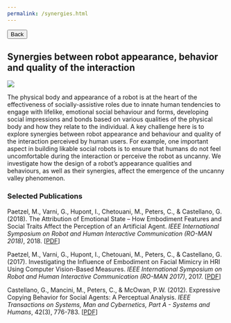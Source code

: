 ```yaml
---
permalink: /synergies.html
---
```

<link rel="stylesheet" type="text/css" href="../../assets/css/button.css">

<button class="button black" onclick="window.location.href='../research/'" type="button">
	Back</button>

## Synergies between robot appearance, behavior and quality of the interaction

![](../images/research-synergies.jpg)

 The physical body and appearance of a robot is at the heart of the effectiveness of socially-assistive roles due to innate human tendencies to engage with lifelike, emotional social behaviour and forms, developing social impressions and bonds based on various qualities of the physical body and how they relate to the individual. A key challenge here is to explore synergies between robot appearance and behaviour and quality of the interaction perceived by human users. For example, one important aspect in building likable social robots is to ensure that humans do not feel uncomfortable during the interaction or perceive the robot as uncanny. We investigate how the design of a robot’s appearance qualities and behaviours, as well as their synergies, affect the emergence of the uncanny valley phenomenon.
 
### Selected Publications

Paetzel, M., Varni, G., Hupont, I., Chetouani, M., Peters, C., & Castellano, G. (2018). The Attribution of Emotional State – How Embodiment Features and Social Traits Affect the Perception of an Artificial Agent. *IEEE International Symposium on Robot and Human Interactive Communication (RO-MAN 2018)*, 2018. [[PDF](http://user.it.uu.se/~ginca820/MP-RO-MAN-2018.pdf)]

Paetzel, M., Varni, G., Hupont, I., Chetouani, M., Peters, C., & Castellano, G. (2017). Investigating the Influence of Embodiment on Facial Mimicry in HRI Using Computer Vision-Based Measures. *IEEE International Symposium on Robot and Human Interactive Communication (RO-MAN 2017)*, 2017. [[PDF](http://user.it.uu.se/~ginca820/MP-EtAl-ROMAN-2017.pdf)]

Castellano, G., Mancini, M., Peters, C., & McOwan, P.W. (2012). Expressive Copying Behavior for Social Agents: A Perceptual Analysis.  *IEEE Transactions on Systems, Man and Cybernetics, Part A - Systems and Humans*, 42(3), 776-783. [[PDF]( http://user.it.uu.se/~ginca820/GC-SMCA-2012.pdf)]